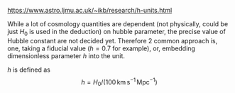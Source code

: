 https://www.astro.ljmu.ac.uk/~ikb/research/h-units.html

While a lot of cosmology quantities are dependent (not physically, could be just $H_0$ is used in the deduction) on hubble parameter, the precise value of Hubble constant are not decided yet. Therefore 2 common approach is, one, taking a fiducial value ($h=0.7$ for example), or, embedding dimensionless parameter $h$ into the unit.

$h$ is defined as
$$
h = H_0/(100\mathrm{\,km\,s^{-1}\,Mpc^{-1}})
$$
